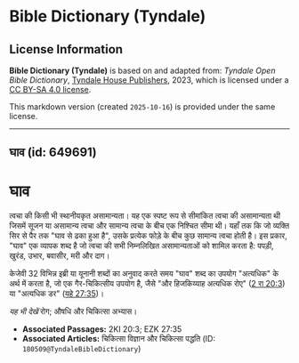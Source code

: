 # Bible Dictionary (Tyndale)

## License Information

**Bible Dictionary (Tyndale)** is based on and adapted from: _Tyndale Open Bible Dictionary_, [Tyndale House Publishers](https://tyndaleopenresources.com/), 2023, which is licensed under a [CC BY-SA 4.0 license](https://creativecommons.org/licenses/by-sa/4.0/legalcode.en).

This markdown version (created `2025-10-16`) is provided under the same license.



--------------------------------

## घाव (id: 649691)

घाव
===

त्वचा की किसी भी स्थानीयकृत असामान्यता। यह एक स्पष्ट रूप से सीमांकित त्वचा की असामान्यता थी जिसमें सूजन या असामान्य त्वचा और सामान्य त्वचा के बीच एक निश्चित सीमा थी। यहाँ तक कि जो व्यक्ति सिर से पैर तक "घाव से ढका हुआ है", उसके प्रत्येक फोड़े के बीच कुछ सामान्य त्वचा होती है। इस प्रकार, "घाव" एक व्यापक शब्द है जो त्वचा की सभी निम्नलिखित असामान्यताओं को शामिल करता है: पपड़ी, खुरंड, उभार, बवासीर, मरी और दाग।

केजेवी 32 विभिन्न इब्री या यूनानी शब्दों का अनुवाद करते समय "घाव" शब्द का उपयोग "अत्यधिक" के अर्थ में करता है, जो एक गैर\-चिकित्सीय उपयोग है, जैसे "और हिजकिय्याह अत्यधिक रोए" ([2 रा 20:3](https://ref.ly/2Kgs20:3)) या "अत्यधिक डर" ([यहे 27:35](https://ref.ly/Ezek27:35))।

*यह भी देखें* रोग; औषधि और चिकित्सा अभ्यास।

* **Associated Passages:** 2KI 20:3; EZK 27:35
* **Associated Articles:** चिकित्सा विज्ञान और चिकित्सा पद्धति (ID: `180509@TyndaleBibleDictionary`)

